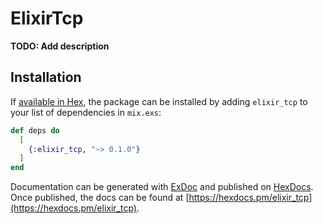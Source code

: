 # ElixirTcp

**TODO: Add description**

## Installation

If [available in Hex](https://hex.pm/docs/publish), the package can be installed
by adding `elixir_tcp` to your list of dependencies in `mix.exs`:

```elixir
def deps do
  [
    {:elixir_tcp, "~> 0.1.0"}
  ]
end
```

Documentation can be generated with [ExDoc](https://github.com/elixir-lang/ex_doc)
and published on [HexDocs](https://hexdocs.pm). Once published, the docs can
be found at [https://hexdocs.pm/elixir_tcp](https://hexdocs.pm/elixir_tcp).

